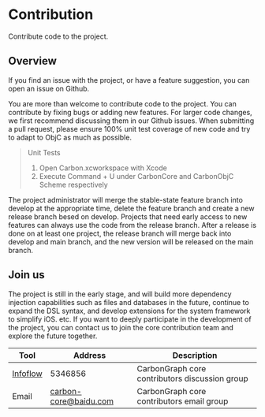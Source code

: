 # Contribution

Contribute code to the project.

## Overview

If you find an issue with the project, or have a feature suggestion, you can open an issue on Github.

You are more than welcome to contribute code to the project. You can contribute by fixing bugs or adding new features. For larger code changes, we first recommend discussing them in our Github issues. When submitting a pull request, please ensure 100% unit test coverage of new code and try to adapt to ObjC as much as possible.

> Unit Tests
> 1. Open Carbon.xcworkspace with Xcode
> 2. Execute Command + U under CarbonCore and CarbonObjC Scheme respectively

The project administrator will merge the stable-state feature branch into develop at the appropriate time, delete the feature branch and create a new release branch besed on develop. Projects that need early access to new features can always use the code from the release branch. After a release is done on at least one project, the release branch will merge back into develop and main branch, and the new version will be released on the main branch.

## Join us

The project is still in the early stage, and will build more dependency injection capabilities such as files and databases in the future, continue to expand the DSL syntax, and develop extensions for the system framework to simplify iOS. etc. If you want to deeply participate in the development of the project, you can contact us to join the core contribution team and explore the future together.

| Tool | Address | Description |
| --- | --- | --- |
| [Infoflow](http://infoflow.baidu.com/) | 5346856 | CarbonGraph core contributors discussion group |
| Email | carbon-core@baidu.com | CarbonGraph core contributors email group |
